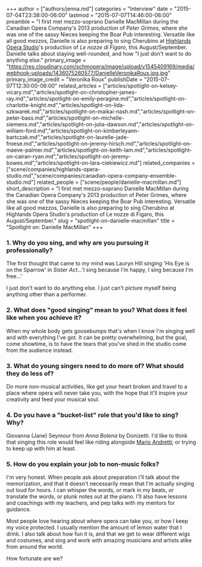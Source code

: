 +++
author = ["authors/jenna.md"]
categories = "Interview"
date = "2015-07-04T23:38:00-06:00"
lastmod = "2015-07-07T14:46:00-06:00"
preamble = "I first met mezzo-soprano Danielle MacMillan during the Canadian Opera Company's 2013 production of *Peter Grimes*, where she was one of the sassy Nieces keeping the Boar Pub interesting. Versatile like all good mezzos, Danielle is also preparing to sing Cherubino at [Highlands Opera Studio](/scene/companies/highlands-opera-studio/)'s production of *Le nozze di Figaro*, this August/September. Danielle talks about staying well-rounded, and how \"I just don't want to do anything else."
primary_image = "https://res.cloudinary.com/schmopera/image/upload/v1545409169/media/webhook-uploads/1436075260577/DanielleVeronikaRoux.jpg.jpg"
primary_image_credit = "Veronika Roux"
publishDate = "2015-07-07T12:30:00-06:00"
related_articles = ["articles/spotlight-on-kelsey-vicary.md","articles/spotlight-on-christopher-james-ray.md","articles/spotlight-on-emily-peragine.md","articles/spotlight-on-charlotte-knight.md","articles/spotlight-on-lida-szkwarek.md","articles/spotlight-on-maikai-nash.md","articles/spotlight-on-peter-bass.md","articles/spotlight-on-michelle-siemens.md","articles/spotlight-on-julia-dawson.md","articles/spotlight-on-william-ford.md","articles/spotlight-on-kimberleyann-bartczak.md","articles/spotlight-on-laurelle-jade-froese.md","articles/spotlight-on-jeremy-hirsch.md","articles/spotlight-on-maeve-palmer.md","articles/spotlight-on-keith-lam.md","articles/spotlight-on-cairan-ryan.md","articles/spotlight-on-jeremy-bowes.md","articles/spotlight-on-lara-ciekiewicz.md"]
related_companies = ["scene/companies/highlands-opera-studio.md","scene/companies/canadian-opera-company-ensemble-studio.md"]
related_people = ["scene/people/danielle-macmillan.md"]
short_description = "I first met mezzo-soprano Danielle MacMillan during the Canadian Opera Company&#039;s 2013 production of Peter Grimes, where she was one of the sassy Nieces keeping the Boar Pub interesting. Versatile like all good mezzos, Danielle is also preparing to sing Cherubino at Highlands Opera Studio&#039;s production of Le nozze di Figaro, this August/September."
slug = "spotlight-on-danielle-macmillan"
title = "Spotlight on: Danielle MacMillan"
+++

### 1. Why do you sing, and why are you pursuing it professionally?

The first thought that came to my mind was Lauryn Hill singing 'His Eye is on the Sparrow' in *Sister Act*...'I sing because I'm happy, I sing because I'm free...'

I just don't want to do anything else. I just can't picture myself being anything other than a performer. 

### 2. What does "good singing" mean to you? What does it feel like when you achieve it?

When my whole body gets goosebumps that's when I know I'm singing well and with everything I've got. It can be pretty overwhelming, but the goal, come showtime, is to have the tears that you've shed in the studio come from the audience instead.

### 3. What do young singers need to do more of? What should they do less of?

Do more non-musical activities, like get your heart broken and travel to a place where opera will never take you, with the hope that it'll inspire your creativity and feed your musical soul. 

### 4. Do you have a "bucket-list" role that you'd like to sing? Why?

Giovanna (Jane) Seymour from *Anna Bolena* by Donizetti. I'd like to think that singing this role would feel like riding alongside [Mario Andretti](http://www.marioandretti.com/); or trying to keep up with him at least. 

### 5. How do you explain your job to non-music folks?

I'm very honest. When people ask about preparation I'll talk about the memorization, and that it doesn't necessarily mean that I'm actually singing out loud for hours. I can whisper the words, or mark in my beats, or translate the words, or plunk notes out at the piano. I'll also have lessons and coachings with my teachers, and pep talks with my mentors for guidance. 

Most people love hearing about where opera can take you, or how I keep my voice protected. I usually mention the amount of lemon water that I drink. I also talk about how fun it is, and that we get to wear different wigs and costumes, and sing and work with amazing musicians and artists alike from around the world. 

How fortunate are we? 

